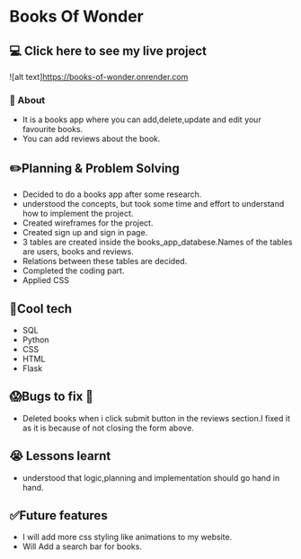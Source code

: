 # Books Of Wonder

## :computer: Click here to see my live project

![alt text]https://books-of-wonder.onrender.com


### :page_facing_up: About

- It is a books app where you can add,delete,update and edit your favourite books.
- You can add reviews about the book.

## :pencil2:Planning & Problem Solving
- Decided to do a books app after some research.
- understood the concepts, but took some time and effort to understand how to implement the project.
- Created wireframes for the project.
- Created sign up and sign in page.
- 3 tables are created inside the books_app_databese.Names of the tables are users, books and reviews.
- Relations between these tables are decided. 
- Completed the coding part.
- Applied CSS
## :rocket:Cool tech
- SQL
- Python
- CSS
- HTML
- Flask

## :scream:Bugs to fix :poop:
- Deleted books when i click submit button in the reviews section.I fixed it as it is because of not closing the form above.

## :sob: Lessons learnt
- understood that logic,planning and implementation should go hand in hand.
## :white_check_mark:Future features
- I will add more css styling like animations to my website.
- Will Add a search bar for books. 